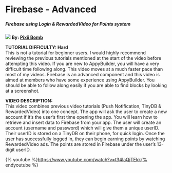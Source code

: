 # Firebase - Advanced

##### Firebase using Login & RewardedVideo for Points system

![](https://i1.wp.com/AppyBuilder.com/img/pixiibomb3.png) **By: [Pixii Bomb](http://community.appybuilder.com/t/firebase-using-login-rewardedvideo-for-points-system/3606)**

**TUTORIAL DIFFICULTY: Hard**  
This is not a tutorial for beginner users. I would highly recommend reviewing the previous tutorials mentioned at the start of the video before attempting this video. If you are new to AppyBuilder, you will have a very difficult time following along. This video moves at a much faster pace than most of my videos. Firebase is an advanced component and this video is aimed at members who have some experience using AppyBuilder. You should be able to follow along easily if you are able to find blocks by looking at a screenshot.

**VIDEO DESCRIPTION:**  
This video combines previous video tutorials \(Push Notification, TinyDB & RewardedVideo\) into one concept. The app will ask the user to create a new account if it’s the user’s first time opening the app. You will learn how to retrieve and insert data to Firebase from your app. The user will create an account \(username and password\) which will give them a unique userID. Their userID is stored on a TinyDB on their phone, for quick login. Once the user has successfully logged in, they can begin earning points by watching RewardedVideo ads. The points are stored in Firebase under the user’s 13-digit userID.


{% youtube %}https://www.youtube.com/watch?v=t34IaQjTEkk{% endyoutube %}

